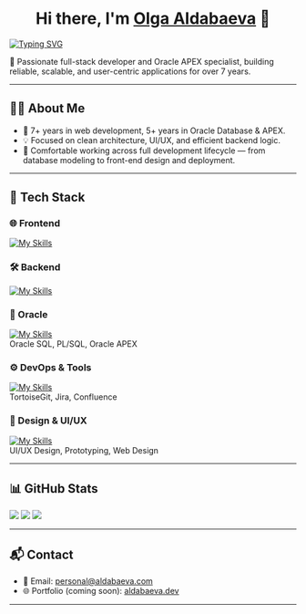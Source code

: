 <h1 align="center">Hi there, I'm <a href="#" target="_blank">Olga Aldabaeva</a> 👋</h1>

[![Typing SVG](https://readme-typing-svg.demolab.com?font=Fira+Code&size=24&pause=1000&color=F7C049&center=true&vCenter=true&width=800&lines=Web+Developer+%7C+Oracle+APEX+Expert;7%2B+Years+in+Web+Dev;5%2B+Years+in+Oracle+Database+%26+APEX)](https://git.io/typing-svg)

🚀 Passionate full-stack developer and Oracle APEX specialist, building reliable, scalable, and user-centric applications for over 7 years.

---

## 👩‍💻 About Me

- 💼 7+ years in web development, 5+ years in Oracle Database & APEX.
- 💡 Focused on clean architecture, UI/UX, and efficient backend logic.
- 🎯 Comfortable working across full development lifecycle — from database modeling to front-end design and deployment.

---

## 🧰 Tech Stack

### 🌐 Frontend
[![My Skills](https://skillicons.dev/icons?i=html,css,js,nodejs,json,xml,api&perline=10)](https://skillicons.dev)

### 🛠️ Backend
[![My Skills](https://skillicons.dev/icons?i=nodejs,mysql&perline=10)](https://skillicons.dev)

### 🧱 Oracle
[![My Skills](https://skillicons.dev/icons?i=oracle)](https://skillicons.dev)\
Oracle SQL, PL/SQL, Oracle APEX

### ⚙️ DevOps & Tools
[![My Skills](https://skillicons.dev/icons?i=git,github,gitlab,docker,postman&perline=10)](https://skillicons.dev)\
TortoiseGit, Jira, Confluence

### 🎨 Design & UI/UX
[![My Skills](https://skillicons.dev/icons?i=figma&perline=10)](https://skillicons.dev)\
UI/UX Design, Prototyping, Web Design

---

## 📊 GitHub Stats

![](https://github-profile-summary-cards.vercel.app/api/cards/stats?username=aldabaeva&theme=solarized_dark)
![](https://github-profile-summary-cards.vercel.app/api/cards/most-commit-language?username=aldabaeva&theme=solarized_dark)
![](https://github-profile-summary-cards.vercel.app/api/cards/repos-per-language?username=aldabaeva&theme=solarized_dark)

---

## 📬 Contact

- 📧 Email: [personal@aldabaeva.com](mailto:personal@aldabaeva.com)
- 🌐 Portfolio (coming soon): [aldabaeva.dev](https://aldabaeva.dev)

---
